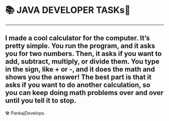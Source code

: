 
# 📚 JAVA DEVELOPER TASKs🚀

---

I made a cool calculator for the computer. It’s pretty simple. You run the program, and it asks you for two numbers. Then, it asks if you want to add, subtract, multiply, or divide them. You type in the sign, like + or -, and it does the math and shows you the answer! The best part is that it asks if you want to do another calculation, so you can keep doing math problems over and over until you tell it to stop.
---

🛠️ PankajDevelops.
